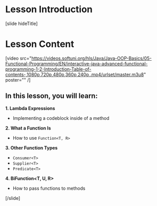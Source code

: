 # Lesson Introduction

[slide hideTitle]
# Lesson Content

[video src="https://videos.softuni.org/hls/Java/Java-OOP-Basics/05-Functional-Programming/EN/interactive-java-advanced-functional-programming-1-2-Introduction-Table-of-contents-,1080p,720p,480p,360p,240p,.mp4/urlset/master.m3u8" poster="" /]

## In this lesson, you will learn:

**1. Lambda Expressions**
- Implementing a codeblock inside of a method

**2. What a Function Is**
- How to use `Function<T, R>`

**3. Other Function Types**
- `Consumer<T>`
- `Supplier<T>`
- `Predicate<T>`

**4. BiFunction<T, U, R>**
- How to pass functions to methods

[/slide]
